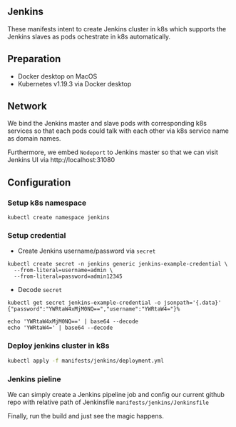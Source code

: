 ## Jenkins

These manifests intent to create Jenkins cluster in k8s which supports the Jenkins slaves as pods ochestrate in k8s automatically.

## Preparation

- Docker desktop on MacOS
- Kubernetes v1.19.3 via Docker desktop

## Network

We bind the Jenkins master and slave pods with corresponding k8s services so that each pods could talk with each other via k8s service name as domain names.

Furthermore, we embed `Nodeport` to Jenkins master so that we can visit Jenkins UI via http://localhost:31080

## Configuration
### Setup k8s namespace

```
kubectl create namespace jenkins
```

### Setup credential

- Create Jenkins username/password via `secret`

```
kubectl create secret -n jenkins generic jenkins-example-credential \
  --from-literal=username=admin \
  --from-literal=password=admin12345
```

- Decode `secret`

```
kubectl get secret jenkins-example-credential -o jsonpath='{.data}'
{"password":"YWRtaW4xMjM0NQ==","username":"YWRtaW4="}%

echo 'YWRtaW4xMjM0NQ==' | base64 --decode
echo 'YWRtaW4=' | base64 --decode
```

### Deploy jenkins cluster in k8s

```bash
kubectl apply -f manifests/jenkins/deployment.yml
```
### Jenkins pieline

We can simply create a Jenkins pipeline job and config our current github repo with relative path of Jenkinsfile `manifests/jenkins/Jenkinsfile`

Finally, run the build and just see the magic happens.

